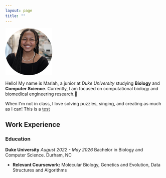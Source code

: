 ```yaml
---
layout: page
title: ""
---
```

<img src="assets/hs.png" alt="Headshot" width="150" height="150">

Hello! My name is Mariah, a junior at *Duke University* studying **Biology** and **Computer Science**. Currently, I am focused on computational biology and biomedical engineering research.:dna:

When I'm not in class, I love solving puzzles, singing, and creating as much as I can! This is a [test](https://play2048.co/) 

## Work Experience
### Education
**Duke University**
_August 2022 - May 2026_
Bachelor in Biology and Computer Science. Durham, NC
- **Relevant Coursework:** Molecular Biology, Genetics and Evolution, Data Structures and Algorithms
